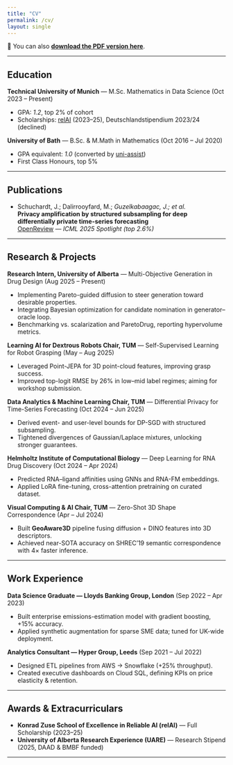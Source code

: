 ```yaml
---
title: "CV"
permalink: /cv/
layout: single
---
```


📄 You can also **[download the PDF version here](/files/CV.pdf)**.

---

## Education

**Technical University of Munich** — M.Sc. Mathematics in Data Science (Oct 2023 – Present)  
- GPA: *1.2*, top 2% of cohort  
- Scholarships: [relAI](https://zuseschoolrelai.de/) (2023–25), Deutschlandstipendium 2023/24 (declined)  

**University of Bath** — B.Sc. & M.Math in Mathematics (Oct 2016 – Jul 2020)  
- GPA equivalent: *1.0* (converted by [uni-assist](https://www.uni-assist.de/))  
- First Class Honours, top 5%  

---

## Publications

- Schuchardt, J.; Dalirrooyfard, M.; *Guzelkabaagac, J.; et al.*  
  **Privacy amplification by structured subsampling for deep differentially private time-series forecasting**  
  [OpenReview](https://openreview.net/forum?id=bkauyuzBN4) — *ICML 2025 Spotlight (top 2.6%)*  

---

## Research & Projects

**Research Intern, University of Alberta** — Multi-Objective Generation in Drug Design (Aug 2025 – Present)  
- Implementing Pareto-guided diffusion to steer generation toward desirable properties.  
- Integrating Bayesian optimization for candidate nomination in generator–oracle loop.  
- Benchmarking vs. scalarization and ParetoDrug, reporting hypervolume metrics.  

**Learning AI for Dextrous Robots Chair, TUM** — Self-Supervised Learning for Robot Grasping (May – Aug 2025)  
- Leveraged Point-JEPA for 3D point-cloud features, improving grasp success.  
- Improved top-logit RMSE by 26% in low–mid label regimes; aiming for workshop submission.  

**Data Analytics & Machine Learning Chair, TUM** — Differential Privacy for Time-Series Forecasting (Oct 2024 – Jun 2025)  
- Derived event- and user-level bounds for DP-SGD with structured subsampling.  
- Tightened divergences of Gaussian/Laplace mixtures, unlocking stronger guarantees.  

**Helmholtz Institute of Computational Biology** — Deep Learning for RNA Drug Discovery (Oct 2024 – Apr 2024)  
- Predicted RNA–ligand affinities using GNNs and RNA-FM embeddings.  
- Applied LoRA fine-tuning, cross-attention pretraining on curated dataset.  

**Visual Computing & AI Chair, TUM** — Zero-Shot 3D Shape Correspondence (Apr – Jul 2024)  
- Built **GeoAware3D** pipeline fusing diffusion + DINO features into 3D descriptors.  
- Achieved near-SOTA accuracy on SHREC’19 semantic correspondence with 4× faster inference.  

---

## Work Experience

**Data Science Graduate — Lloyds Banking Group, London** (Sep 2022 – Apr 2023)  
- Built enterprise emissions-estimation model with gradient boosting, +15% accuracy.  
- Applied synthetic augmentation for sparse SME data; tuned for UK-wide deployment.  

**Analytics Consultant — Hyper Group, Leeds** (Sep 2021 – Jul 2022)  
- Designed ETL pipelines from AWS → Snowflake (+25% throughput).  
- Created executive dashboards on Cloud SQL, defining KPIs on price elasticity & retention.  

---

## Awards & Extracurriculars

- **Konrad Zuse School of Excellence in Reliable AI (relAI)** — Full Scholarship (2023–25)  
- **University of Alberta Research Experience (UARE)** — Research Stipend (2025, DAAD & BMBF funded)  

---

